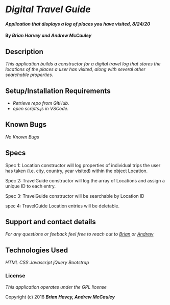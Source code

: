 # _Digital Travel Guide_

#### _Application that displays a log of places you have visited, 8/24/20_

#### By _**Brian Harvey and Andrew McCauley**_

## Description

_This application builds a constructor for a digital travel log that stores the locations of the places a user has visited, along with several other searchable properties._

## Setup/Installation Requirements

* _Retrieve repo from GitHub._
* _open scripts.js in VSCode._

## Known Bugs

_No Known Bugs_

## Specs 

Spec 1: Location constructor will log properties of individual trips the user has taken (i.e. city, country, year visited) within the object Location.

Spec 2: TravelGuide constructor will log the array of Locations and assign a unique ID to each entry.

Spec 3: TravelGuide constructor will be searchable by Location ID

spec 4: TravelGuide Location entries will be deletable.

## Support and contact details

_For any questions or feeback feel free to reach out to [Brian](mailto:brian.harv3y@gmail.com) or [Andrew](mailto:macauleyandy03@gmail.com)_

## Technologies Used

_HTML_
_CSS_
_Javascript_
_jQuery_
_Bootstrap_

### License

*This application operates under the GPL license*

Copyright (c) 2016 **_Brian Havey, Andrew McCauley_**
